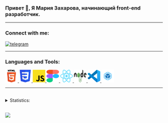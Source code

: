 ### Привет 👋, Я Мария Захарова, начинающий front-end разработчик.

---

<!-- <div id="header" align="center">
  <img src="https://media.giphy.com/media/M9gbBd9nbDrOTu1Mqx/giphy.gif" width="100"/>
</div> -->

### Connect with me:

  <a href="https://t.me/zakharovamaria73">
    <img src="https://img.shields.io/badge/Telegram-blue?style=for-the-badge&logo=Telegram" alt="telegram"/>
  </a>

---

### Languages and Tools:

<p align="left">
  <a href="#" target="_blank"> <img src="./images/HTML5-logo.svg" alt="HTML5" width="40" height="40" /> </a>
  <a href="#" target="_blank"> <img src="./images/CSS3-logo.svg" alt="CSS3" width="40" height="40" /> </a>
  <a href="#" target="_blank"> <img src="./images/JavaScript-logo.svg" alt="JavaScript" width="40" height="40" /> </a>
  <a href="#" target="_blank"> <img src="./images/Figma-logo.svg" alt="Figma" width="40" height="40" /> </a>
  <a href="#" target="_blank"> <img src="./images/React-logo.svg" alt="React" width="40" height="40" /> </a>
  <a href="#" target="_blank"> <img src="./images/Nodejs-logo.svg" alt="Nodejs" width="40" height="40" /> </a>
  <a href="#" target="_blank"> <img src="./images/VSCode-logo.svg" alt="VSCode" width="40" height="40" /> </a>
  <a href="#" target="_blank"> <img src="./images/Webpack.png" alt="Webpack" width="40" height="40" /> </a>
</p>

---
<!-- [![Anurag's GitHub stats](https://github-readme-stats.vercel.app/api?username=Mariyazakharova73&count_private=true&show_icons=true&theme=dark)](https://github.com/anuraghazra/github-readme-stats) -->

<!-- Options: &hide=stars,commits,prs,issues,contribs -->

<!-- [![Top Langs](https://github-readme-stats.vercel.app/api/top-langs/?username=Mariyazakharova73&layout=compact&theme=dark)](https://github.com/anuraghazra/github-readme-stats) -->

<br/>
<details>
<summary>Statistics:</summary>
  <div align="center">
  <a href="https://github.com/anuraghazra/github-readme-stats">
    <img align="center" src="https://github-readme-stats.vercel.app/api?username=Mariyazakharova73&count_private=true&show_icons=true&theme=dark" />
  </a>
  
  <br/>
  <a href="https://github.com/anuraghazra/convoychat">
    <img align="center" src="https://github-readme-stats.vercel.app/api/top-langs/?username=Mariyazakharova73&layout=compact&theme=dark" />
  </a>
  </div>
</details>
<br/>

![](https://komarev.com/ghpvc/?username=Mariyazakharova73&label=PROFILE+VIEWS)